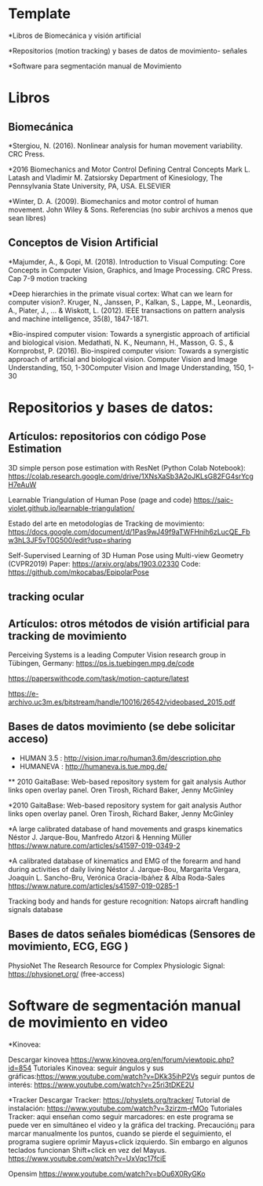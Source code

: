 # Template

*Libros de Biomecánica y visión artificial

*Repositorios (motion tracking) y bases de datos de movimiento- señales 

*Software para segmentación manual de Movimiento

# Libros 

## Biomecánica

*Stergiou, N. (2016). Nonlinear analysis for human movement variability. CRC Press.

*2016 Biomechanics and Motor Control Defining Central Concepts Mark L. Latash and Vladimir M. Zatsiorsky Department of Kinesiology, The Pennsylvania State University, PA, USA. ELSEVIER

*Winter, D. A. (2009). Biomechanics and motor control of human movement. John Wiley & Sons.
Referencias (no subir archivos a menos que sean libres)

## Conceptos de Vision Artificial

*Majumder, A., & Gopi, M. (2018). Introduction to Visual Computing: Core Concepts in Computer Vision, Graphics, and Image Processing. CRC Press. Cap 7-9 motion tracking

*Deep hierarchies in the primate visual cortex: What can we learn for computer vision?. Kruger, N., Janssen, P., Kalkan, S., Lappe, M., Leonardis, A., Piater, J., ... & Wiskott, L. (2012). IEEE transactions on pattern analysis and machine intelligence, 35(8), 1847-1871.

*Bio-inspired computer vision: Towards a synergistic approach of artificial and biological vision. Medathati, N. K., Neumann, H., Masson, G. S., & Kornprobst, P. (2016). Bio-inspired computer vision: Towards a synergistic approach of artificial and biological vision. Computer Vision and Image Understanding, 150, 1-30Computer Vision and Image Understanding, 150, 1-30

# Repositorios y bases de datos:

## Artículos: repositorios con código Pose Estimation

3D simple person pose estimation with ResNet (Python Colab Notebook):
https://colab.research.google.com/drive/1XNsXaSb3A2oJKLsG82FG4srYcgH7eAuW

Learnable Triangulation of Human Pose (page and code) https://saic-violet.github.io/learnable-triangulation/

Estado del arte en metodologías de Tracking de movimiento: https://docs.google.com/document/d/1Pas9wJ49f9aTWFHnih6zLucQE_Fbw3hL3JF5vT0G500/edit?usp=sharing

Self-Supervised Learning of 3D Human Pose using Multi-view Geometry (CVPR2019)
Paper: https://arxiv.org/abs/1903.02330
Code: https://github.com/mkocabas/EpipolarPose

## tracking ocular


## Artículos: otros métodos de visión artificial  para tracking de movimiento

Perceiving Systems is a leading Computer Vision research group in Tübingen, Germany:
https://ps.is.tuebingen.mpg.de/code

https://paperswithcode.com/task/motion-capture/latest

https://e-archivo.uc3m.es/bitstream/handle/10016/26542/videobased_2015.pdf


## Bases de datos movimiento (se debe solicitar acceso)

* HUMAN 3.5 : http://vision.imar.ro/human3.6m/description.php
* HUMANEVA : http://humaneva.is.tue.mpg.de/ 

** 2010 GaitaBase: Web-based repository system for gait analysis Author links open overlay panel. Oren Tirosh, Richard Baker, Jenny McGinley

*2010 GaitaBase: Web-based repository system for gait analysis Author links open overlay panel. Oren Tirosh, Richard Baker, Jenny McGinley

*A large calibrated database of hand movements and grasps kinematics Néstor J. Jarque-Bou, Manfredo Atzori & Henning Müller 
https://www.nature.com/articles/s41597-019-0349-2 

*A calibrated database of kinematics and EMG of the forearm and hand during activities of daily living Néstor J. Jarque-Bou, Margarita Vergara, Joaquín L. Sancho-Bru, Verónica Gracia-Ibáñez & Alba Roda-Sales   https://www.nature.com/articles/s41597-019-0285-1

Tracking body and hands for gesture recognition: Natops aircraft handling signals database

## Bases de datos señales biomédicas (Sensores de movimiento, ECG, EGG )

PhysioNet The Research Resource for Complex Physiologic Signal:  https://physionet.org/  (free-access)

# Software de segmentación manual de movimiento en video

*Kinovea:
 
Descargar  kinovea https://www.kinovea.org/en/forum/viewtopic.php?id=854
Tutoriales Kinovea: 
seguir ángulos y sus gráficas:https://www.youtube.com/watch?v=DKk35ihP2Vs
seguir puntos de interés: https://www.youtube.com/watch?v=25ri3tDKE2U   

*Tracker 
Descargar Tracker: https://physlets.org/tracker/
Tutorial de instalación: 
https://www.youtube.com/watch?v=3zirzm-rMOo 
Tutoriales Tracker: aqui enseñan como seguir marcadores: en  este programa se puede ver en simultáneo el video y la gráfica del tracking. Precaución¡¡ para marcar manualmente los puntos, cuando se pierde el seguimiento, el programa sugiere oprimir Mayus+click izquierdo. Sin embargo en algunos teclados funcionan Shift+click en vez del Mayus.
https://www.youtube.com/watch?v=UxVqc17fciE

Opensim
https://www.youtube.com/watch?v=bOu6X0RyGKo 


	


